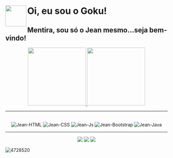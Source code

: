 # Oi, eu sou o Goku! <a href="https://github.com/jeanpsilva10"><img src="https://user-images.githubusercontent.com/23384348/143138842-b1b85f14-7374-40f9-8962-3f8ec0914d40.png" align="left" height="65" width="65" ></a>
## Mentira, sou só o Jean mesmo...seja bem-vindo!

<div align="center">
  <a href="https://github.com/jeanpsilva10">
  <img height="180em" src="https://github-readme-stats.vercel.app/api?username=jeanpsilva10&show_icons=true&text_color=FFFFFF&icon_color=FFFFFF&title_color=00FFFF&bg_color=000000&include_all_commits=true&count_private=true"/>
  <img height="180em" src="https://github-readme-stats.vercel.app/api/top-langs/?username=jeanpsilva10&text_color=FFFFFF&icon_color=FFFFFF&title_color=00FFFF&bg_color=000000&layout=compact&langs_count=7"/>
  </a>
</div>
<hr>
<div align="center" style="display: inline_block"><br>
  <img align="center" title="HTML" alt="Jean-HTML" src="https://img.shields.io/badge/HTML5-E34F26?style=for-the-badge&logo=html5&logoColor=white">
  <img align="center" title="CSS" alt="Jean-CSS" src="https://img.shields.io/badge/CSS3-563D7C?style=for-the-badge&logo=css3&logoColor=white">
  <img align="center" title="JavaScript" alt="Jean-Js" src="https://img.shields.io/badge/JavaScript-f0e05a?style=for-the-badge&logo=javascript&logoColor=black">
  <img align="center" title="Bootstrap" alt="Jean-Bootstrap" src="https://img.shields.io/badge/Bootstrap-1572B6?style=for-the-badge&logo=bootstrap&logoColor=white" />
  <img align="center" title="Java" alt="Jean-Java" src="https://img.shields.io/badge/Java-b07219?style=for-the-badge&logo=java&logoColor=white" />
</div>
<hr>
<div align="center">
  <a href="https://instagram.com/jeanpesil" target="_blank"><img src="https://img.shields.io/badge/-Instagram-%23000000?style=for-the-badge&logo=instagram&logoColor=white" target="_blank"></a>
  <a href = "mailto:jeanpsilva10@gmail.com"><img src="https://img.shields.io/badge/-Gmail-%23000000?style=for-the-badge&logo=gmail&logoColor=white" target="_blank"></a>
  <a href="https://www.linkedin.com/in/jeanpesil" target="_blank"><img src="https://img.shields.io/badge/-LinkedIn-%23000000?style=for-the-badge&logo=linkedin&logoColor=white" target="_blank"></a>  
</div>
 
![4728520](https://user-images.githubusercontent.com/23384348/143138842-b1b85f14-7374-40f9-8962-3f8ec0914d40.png)
